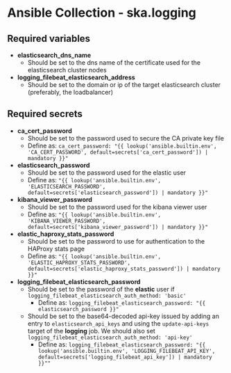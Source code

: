 # Ansible Collection - ska.logging

## Required variables

* **elasticsearch_dns_name**
  * Should be set to the dns name of the certificate used for the elasticsearch cluster nodes
* **logging_filebeat_elasticsearch_address**
  * Should be set to the domain or ip of the target elasticsearch cluster (preferably, the loadbalancer)

## Required secrets

* **ca_cert_password**
  * Should be set to the password used to secure the CA private key file
  * Define as: `ca_cert_password: "{{ lookup('ansible.builtin.env', 'CA_CERT_PASSWORD', default=secrets['ca_cert_password']) | mandatory }}"`
* **elasticsearch_password**
  * Should be set to the password used for the elastic user
  * Define as: `"{{ lookup('ansible.builtin.env', 'ELASTICSEARCH_PASSWORD', default=secrets['elasticsearch_password']) | mandatory }}"`
* **kibana_viewer_password**
  * Should be set to the password used for the kibana viewer user
  * Define as: `"{{ lookup('ansible.builtin.env', 'KIBANA_VIEWER_PASSWORD', default=secrets['kibana_viewer_password']) | mandatory }}"`
* **elastic_haproxy_stats_password**
  * Should be set to the password to use for authentication to the HAProxy stats page
  * Define as: `"{{ lookup('ansible.builtin.env', 'ELASTIC_HAPROXY_STATS_PASSWORD', default=secrets['elastic_haproxy_stats_password']) | mandatory }}"`
* **logging_filebeat_elasticsearch_password**
  * Should be set to the password of the **elastic** user if `logging_filebeat_elasticsearch_auth_method: 'basic'`
    * Define as: `logging_filebeat_elasticsearch_password: "{{ elasticsearch_password }}"`
  * Should be set to the base64-decoded api-key issued by adding an entry to `elasticsearch_api_keys` and using the `update-api-keys` target of the **logging** job. We should also set `logging_filebeat_elasticsearch_auth_method: 'api-key'`
    * Define as: `logging_filebeat_elasticsearch_password: "{{ lookup('ansible.builtin.env', 'LOGGING_FILEBEAT_API_KEY', default=secrets['logging_filebeat_api_key']) | mandatory }}""`